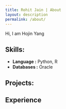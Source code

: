 ```yaml
---
title: Rohit Jain | About
layout: description
permalink: /about/
---
```

Hi, I am Hojin Yang

## Skills:

* **Language :** Python, R
* **Databases :** Oracle


## Projects:

## Experience


